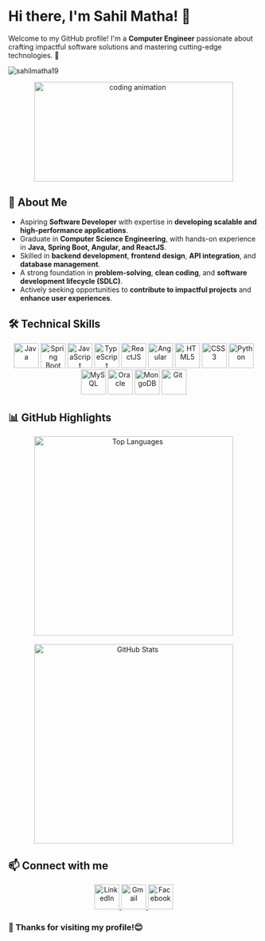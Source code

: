 # Hi there, I'm Sahil Matha! 👋

Welcome to my GitHub profile! I'm a **Computer Engineer** passionate about crafting impactful software solutions and mastering cutting-edge technologies. 🚀  

<p align="left"> <img src="https://komarev.com/ghpvc/?username=sahilmatha19&label=Profile%20views&color=0e75b6&style=flat" alt="sahilmatha19" /> </p>

<div align="center">
  <img src="https://media.giphy.com/media/L1R1tvI9svkIWwpVYr/giphy.gif" width="400" height="200" alt="coding animation">
</div>

## 🚀 About Me
- Aspiring **Software Developer** with expertise in **developing scalable and high-performance applications**.
- Graduate in **Computer Science Engineering**, with hands-on experience in **Java, Spring Boot, Angular, and ReactJS**.
- Skilled in **backend development**, **frontend design**, **API integration**, and **database management**.
- A strong foundation in **problem-solving**, **clean coding**, and **software development lifecycle (SDLC)**.
- Actively seeking opportunities to **contribute to impactful projects** and **enhance user experiences**.

## 🛠️ Technical Skills

<div align="center">
  <img src="https://cdn.jsdelivr.net/gh/devicons/devicon/icons/java/java-original.svg" title="Java" width="50" height="50"/>
  <img src="https://cdn.jsdelivr.net/gh/devicons/devicon/icons/spring/spring-original.svg" title="Spring Boot" width="50" height="50"/>
  <img src="https://cdn.jsdelivr.net/gh/devicons/devicon/icons/javascript/javascript-original.svg" title="JavaScript" width="50" height="50"/>
  <img src="https://cdn.jsdelivr.net/gh/devicons/devicon/icons/typescript/typescript-original.svg" title="TypeScript" width="50" height="50"/>
  <img src="https://cdn.jsdelivr.net/gh/devicons/devicon/icons/react/react-original.svg" title="ReactJS" width="50" height="50"/>
  <img src="https://cdn.jsdelivr.net/gh/devicons/devicon/icons/angularjs/angularjs-original.svg" title="Angular" width="50" height="50"/>
  <img src="https://cdn.jsdelivr.net/gh/devicons/devicon/icons/html5/html5-original.svg" title="HTML5" width="50" height="50"/>
  <img src="https://cdn.jsdelivr.net/gh/devicons/devicon/icons/css3/css3-original.svg" title="CSS3" width="50" height="50"/>
  <img src="https://cdn.jsdelivr.net/gh/devicons/devicon/icons/python/python-original.svg" title="Python" width="50" height="50"/>
  <img src="https://cdn.jsdelivr.net/gh/devicons/devicon/icons/mysql/mysql-original.svg" title="MySQL" width="50" height="50"/>
  <img src="https://cdn.jsdelivr.net/gh/devicons/devicon/icons/oracle/oracle-original.svg" title="Oracle" width="50" height="50"/>
  <img src="https://cdn.jsdelivr.net/gh/devicons/devicon/icons/mongodb/mongodb-original.svg" title="MongoDB" width="50" height="50"/>
  <img src="https://cdn.jsdelivr.net/gh/devicons/devicon/icons/git/git-original.svg" title="Git" width="50" height="50"/>
</div>

## 📊 GitHub Highlights

<p align="center">
  <img src="https://github-readme-stats.vercel.app/api/top-langs?username=sahilmatha19&show_icons=true&layout=compact&theme=dracula" alt="Top Languages" width="400">
  <br><br>
  <img src="https://github-readme-stats.vercel.app/api?username=sahilmatha19&show_icons=true&theme=dracula" alt="GitHub Stats" width="400">
</p>

## 📫 Connect with me 

<div align="center">
  <a href="https://linkedin.com/in/sahilmatha" target="_blank">
    <img src="https://cdn.jsdelivr.net/gh/devicons/devicon/icons/linkedin/linkedin-original.svg" title="LinkedIn" width="50" height="50"/>
  </a> 
  <a href="mailto:sahilmatha19@gmail.com">
    <img src="https://cdn.jsdelivr.net/gh/devicons/devicon/icons/google/google-original.svg" title="Gmail" width="50" height="50"/>
  </a> 
  <a href="https://www.facebook.com/sahil.matha.3" target="_blank">
    <img src="https://cdn.jsdelivr.net/gh/devicons/devicon/icons/facebook/facebook-original.svg" title="Facebook" width="50" height="50"/>
  </a>
</div>

### 🌟 Thanks for visiting my profile!😊
